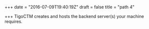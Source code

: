 +++
date = "2016-07-09T19:40:19Z"
draft = false
title = "path 4"

+++
TigoCTM creates and hosts the backend server(s) your machine requires.
